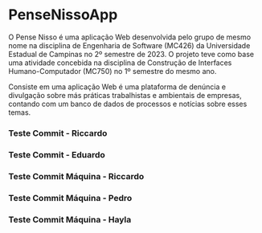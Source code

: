 # PenseNissoApp
  O Pense Nisso é uma aplicação Web desenvolvida pelo grupo de mesmo nome na disciplina de Engenharia de Software (MC426) da Universidade Estadual de Campinas no 2º semestre de 2023. O projeto teve como base uma atividade concebida na disciplina de Construção de Interfaces Humano-Computador (MC750) no 1º semestre do mesmo ano.

  Consiste em uma aplicação Web é uma plataforma de denúncia e divulgação sobre más práticas trabalhistas e ambientais de empresas, contando com um banco de dados de processos e notícias sobre esses temas.


### Teste Commit - Riccardo
### Teste Commit - Eduardo
### Teste Commit Máquina - Riccardo
### Teste Commit Máquina - Pedro
### Teste Commit Máquina - Hayla